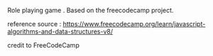 
Role playing game . Based on the freecodecamp project.

reference source : https://www.freecodecamp.org/learn/javascript-algorithms-and-data-structures-v8/

credit to FreeCodeCamp

